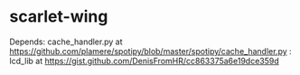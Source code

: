 # scarlet-wing

Depends: cache_handler.py at https://github.com/plamere/spotipy/blob/master/spotipy/cache_handler.py
       : lcd_lib at https://gist.github.com/DenisFromHR/cc863375a6e19dce359d
